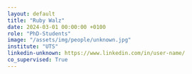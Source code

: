 ```yaml
---
layout: default
title: "Ruby Walz"
date: 2024-03-01 00:00:00 +0100
role: "PhD-Students"
image: "/assets/img/people/unknown.jpg"
institute: "UTS"
linkedin-unknown: https://www.linkedin.com/in/user-name/
co_supervised: True
---
```


